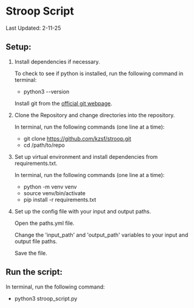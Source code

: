 # Stroop Script
Last Updated: 2-11-25

## Setup:
1. Install dependencies if necessary.  

    To check to see if python is installed, run the following command in terminal: 

    * python3 --version  

    Install git from the  [official git webpage](https://git-scm.com/).

2. Clone the Repository and change directories into the repository.  

    In terminal, run the following commands (one line at a time): 

    * git clone https://github.com/kzsf/stroop.git
    * cd /path/to/repo

3. Set up virtual environment and install dependencies from requirements.txt.  

    In terminal, run the following commands (one line at a time):

    * python -m venv venv
    * source venv/bin/activate
    * pip install -r requirements.txt

4. Set up the config file with your input and output paths.  

    Open the paths.yml file.  

    Change the 'input_path' and 'output_path' variables to your input and output file paths.  

    Save the file.

## Run the script: 
In terminal, run the following command:
* python3 stroop_script.py